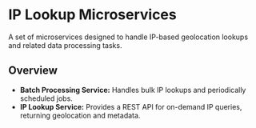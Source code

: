 # IP Lookup Microservices

A set of microservices designed to handle IP-based geolocation lookups and related data processing tasks.

## Overview

- **Batch Processing Service:** Handles bulk IP lookups and periodically scheduled jobs.
- **IP Lookup Service:** Provides a REST API for on-demand IP queries, returning geolocation and metadata.
